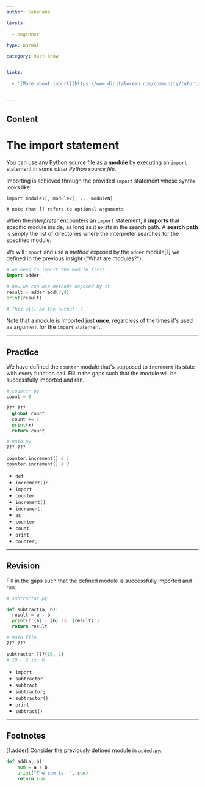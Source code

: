 ```yaml
---
author: SebaRaba

levels:

  - beginner

type: normal

category: must-know


links:

  - '[More about import](https://www.digitalocean.com/community/tutorials/how-to-import-modules-in-python-3){website}'


---
```

## Content
# The import statement

You can use any Python source file as a **module** by executing an `import` statement in some *other Python source file*.

Importing is achieved through the provided `import` statement whose syntax looks like:

```
import module1[, module2[, ... moduleN]

# note that [] refers to optional arguments
```

When the *interpreter* encounters an `import` statement, it **imports** that specific module inside, as long as it exists in the search path. A **search path** is simply the list of directories where the interpreter searches for the specified module.

We will `import` and use a *method* exposed by the `adder` module[1] we defined in the previous insight ("What are modules?"):

```py
# we need to import the module first
import adder

# now we can use methods exposed by it
result = adder.add(3,4)
print(result)

# This will be the output: 7
```


Note that a module is imported just **once**, regardless of the times it's used as argument for the `import` statement.

---
## Practice

We have defined the `counter` module that's supposed to `increment` its state with every function call.
Fill in the gaps such that the module will be successfully imported and ran.

```py
# counter.py
count = 0

??? ???
  global count
  count += 1
  print(x)
  return count

```

```py
# main.py
??? ???

counter.increment() # 1
counter.increment() # 2

```


* `def`
* `increment():`
* `import`
* `counter`
* `increment()`
* `increment:`
* `as`
* `counter`
* `count`
* `print`
* `counter;`

---
## Revision

Fill in the gaps such that the defined module is successfully imported and run:
```py
# subtractor.py

def subtract(a, b):
  result = a - b
  print(f'{a} - {b} is: {result}')
  return result
```

```py
# main file
??? ???

subtractor.???(10, 2)
# 10 - 2 is: 8
```


* `import`
* `subtractor`
* `subtract`
* `subtractor;`
* `subtractor()`
* `print`
* `subtract()`

---
## Footnotes
[1:adder]
Consider the previously defined module in `added.py`:
```py
def add(a, b):
    sum = a + b
    print("The sum is: ", sum)
    return sum
```
